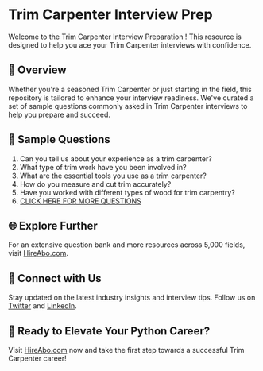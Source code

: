 # Trim Carpenter Interview Prep

Welcome to the Trim Carpenter Interview Preparation ! This resource is designed to help you ace your Trim Carpenter interviews with confidence.

## 🚀 Overview

Whether you're a seasoned Trim Carpenter or just starting in the field, this repository is tailored to enhance your interview readiness. We've curated a set of sample questions commonly asked in Trim Carpenter interviews to help you prepare and succeed.

## 📝 Sample Questions

1. Can you tell us about your experience as a trim carpenter?
2. What type of trim work have you been involved in?
3. What are the essential tools you use as a trim carpenter?
4. How do you measure and cut trim accurately?
5. Have you worked with different types of wood for trim carpentry?
6. [CLICK HERE FOR MORE QUESTIONS](https://hireabo.com/job/12_2_6/Trim%20Carpenter)

## 🌐 Explore Further

For an extensive question bank and more resources across 5,000 fields, visit [HireAbo.com](https://www.hireabo.com).

## 📱 Connect with Us

Stay updated on the latest industry insights and interview tips. Follow us on [Twitter](https://twitter.com/hireabo) and [LinkedIn](https://www.linkedin.com/in/hire-abo-3609972a8/).

## 🚀 Ready to Elevate Your Python Career?

Visit [HireAbo.com](https://www.hireabo.com) now and take the first step towards a successful Trim Carpenter career!